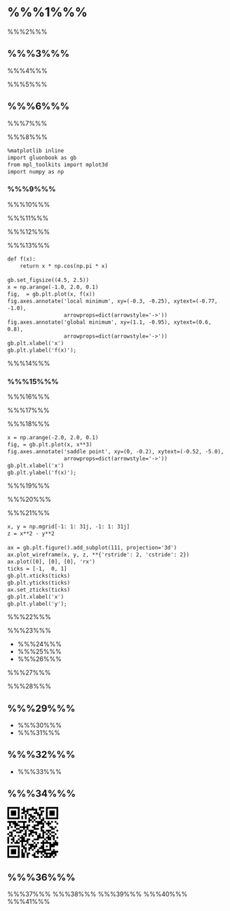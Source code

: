# %%%1%%%

%%%2%%%

## %%%3%%%

%%%4%%%

%%%5%%%


## %%%6%%%

%%%7%%%

%%%8%%%

```{.python .input  n=1}
%matplotlib inline
import gluonbook as gb
from mpl_toolkits import mplot3d
import numpy as np
```

### %%%9%%%

%%%10%%%

%%%11%%%

%%%12%%%

%%%13%%%

```{.python .input  n=2}
def f(x):
    return x * np.cos(np.pi * x)

gb.set_figsize((4.5, 2.5))
x = np.arange(-1.0, 2.0, 0.1)
fig,  = gb.plt.plot(x, f(x))
fig.axes.annotate('local minimum', xy=(-0.3, -0.25), xytext=(-0.77, -1.0),
                  arrowprops=dict(arrowstyle='->'))
fig.axes.annotate('global minimum', xy=(1.1, -0.95), xytext=(0.6, 0.8),
                  arrowprops=dict(arrowstyle='->'))
gb.plt.xlabel('x')
gb.plt.ylabel('f(x)');
```

%%%14%%%

### %%%15%%%

%%%16%%%

%%%17%%%

%%%18%%%

```{.python .input  n=3}
x = np.arange(-2.0, 2.0, 0.1)
fig, = gb.plt.plot(x, x**3)
fig.axes.annotate('saddle point', xy=(0, -0.2), xytext=(-0.52, -5.0),
                  arrowprops=dict(arrowstyle='->'))
gb.plt.xlabel('x')
gb.plt.ylabel('f(x)');
```

%%%19%%%

%%%20%%%

%%%21%%%

```{.python .input  n=4}
x, y = np.mgrid[-1: 1: 31j, -1: 1: 31j]
z = x**2 - y**2

ax = gb.plt.figure().add_subplot(111, projection='3d')
ax.plot_wireframe(x, y, z, **{'rstride': 2, 'cstride': 2})
ax.plot([0], [0], [0], 'rx')
ticks = [-1,  0, 1]
gb.plt.xticks(ticks)
gb.plt.yticks(ticks)
ax.set_zticks(ticks)
gb.plt.xlabel('x')
gb.plt.ylabel('y');
```

%%%22%%%

%%%23%%%

* %%%24%%%
* %%%25%%%
* %%%26%%%

%%%27%%%

%%%28%%%


## %%%29%%%

* %%%30%%%
* %%%31%%%


## %%%32%%%

* %%%33%%%


## %%%34%%%

![](../img/qr_optimization-intro.svg)


## %%%36%%%

%%%37%%% %%%38%%% %%%39%%% %%%40%%% %%%41%%%
